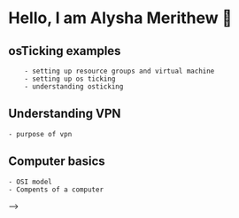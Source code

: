 # Hello, I am Alysha Merithew 🤗


## osTicking examples
        - setting up resource groups and virtual machine
        - setting up os ticking
        - understanding osticking
## Understanding VPN
    - purpose of vpn
## Computer basics
    - OSI model
    - Compents of a computer
-->
